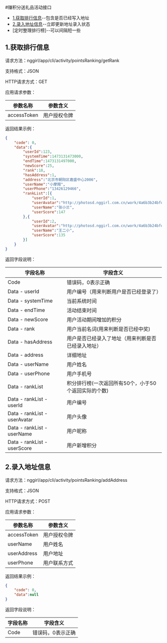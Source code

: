 #赚积分送礼品活动接口
* [1.获取排行信息](#1)--包含是否已经写入地址
* [2.录入地址信息](#2)--立即更新地址录入状态
* [定时整理排行榜]--可以间隔短一些


<h2 id="1">1.获取排行信息</h2>
请求方法：nggirl/app/cli/activity/pointsRanking/getRank

支持格式：JSON

HTTP请求方式：GET

应用请求参数：

|参数名称	|参数含义
|---|---|
|accessToken	|用户授权令牌


返回结果示例：

```json
{
    "code": 0,
    "data":{
        "userId":123,
        "systemTime":1473131473000,
        "endTime":1473131497000,
        "newScore":25,
        "rank":18,
        "hasAddress":1,
        "address":"北京市朝阳区嘉盛中心2006",
        "userName":"小摩羯",
        "userPhone":"13426129466",
        "rankList":[{
            "userId":1,
            "userAvatar":"http://photosd.nggirl.com.cn/work/4a6b3b24bfd3420aa2a5a0885ba19652.png",
            "userName":"张小兰",
            "userScore":147
        },{
            "userId":2,
            "userAvatar":"http://photosd.nggirl.com.cn/work/4a6b3b24bfd3420aa2a5a0885ba19652.png",
            "userName":"王二小",
            "userScore":135
        }]
    }
}
```

返回字段说明：

|字段名称|字段含义
|---|---|
|Code	|错误码，0表示正确
|Data - userId|用户编号（用来判断用户是否已经登录了）
|Data - systemTime|当前系统时间
|Data - endTime|活动结束时间
|Data - newScore	|用户活动期间增加的积分
|Data - rank   |用户当前名词(用来判断是否已经中奖)
|Data - hasAddress    |用户是否已经录入了地址（用来判断是否已经录入地址）
|Data - address	|详细地址
|Data - userName|用户姓名
|Data - userPhone|用户手机号
|Data - rankList|积分排行榜(一次返回所有50个，小于50个返回实际的个数)
|Data - rankList - userId|用户编号
|Data - rankList - userAvatar|用户头像
|Data - rankList - userName|用户昵称
|Data - rankList - userScore|用户新增积分

<h2 id="2">2.录入地址信息</h2>
请求方法：nggirl/app/cli/activity/pointsRanking/addAddress

支持格式：JSON

HTTP请求方式：POST

应用请求参数：

|参数名称	|参数含义
|---|---|
|accessToken	|用户授权令牌
|userName	|用户姓名
|userAddress	|用户地址
|userPhone	|用户联系方式


返回结果示例：

```json
{
    "code": 0,
    "data":null
}
```

返回字段说明：

|字段名称|字段含义
|---|---|
|Code	|错误码，0表示正确



